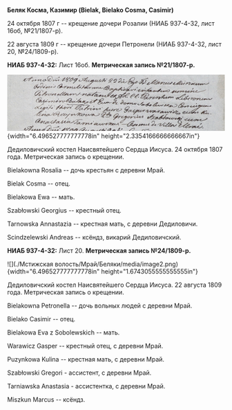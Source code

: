 **Беляк Косма, Казимир (Bielak, Bielako Cosma, Casimir)**

24 октября 1807 г -- крещение дочери Розалии (НИАБ 937-4-32, лист 16об,
№21/1807-р).

22 августа 1809 г -- крещение дочери Петронели (НИАБ 937-4-32, лист 20,
№24/1809-р).

**НИАБ 937-4-32:** Лист 16об. **Метрическая запись №21/1807-р.**

![](./media/8fa0e5a80bbb9f7f4a9b08862211ab7a9346ac33.png){width="6.496527777777778in"
height="2.3354166666666667in"}

Дедиловичский костел Наисвятейшего Сердца Иисуса. 24 октября 1807 года.
Метрическая запись о крещении.

Bielakowna Rosalia -- дочь крестьян с деревни Мрай.

Bielak Cosma -- отец.

Bielakowa Ewa -- мать.

Szabłowski Georgius -- крестный отец.

Tarnowska Annastazia -- крестная мать, с деревни Дедиловичи.

Scindzelewski Andreas -- ксёндз, викарий Дедиловичский.

**НИАБ 937-4-32:** Лист 20. **Метрическая запись №24/1809-р.**

![](./Мстижская волость/Мрай/Беляки/media/image2.png){width="6.496527777777778in"
height="1.6743055555555555in"}

Дедиловичский костел Наисвятейшего Сердца Иисуса. 22 августа 1809 года.
Метрическая запись о крещении.

Bielakowna Petronella -- дочь вольных людей с деревни Мрай.

Bielako Casimir -- отец.

Bielakowa Eva z Sobolewskich -- мать.

Warawicz Gasper -- крестный отец, с деревни Мрай.

Puzynkowa Kulina -- крестная мать, с деревни Мрай.

Szabłowski Gregori - ассистент, с деревни Мрай.

Tarniawska Anastasia - ассистентка, с деревни Мрай.

Miszkun Marcus -- ксёндз.
